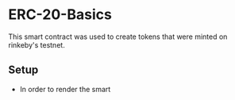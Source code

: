 # ERC-20-Basics
This smart contract was used to create tokens that were minted on rinkeby's testnet.
## Setup
* In order to render the smart 

